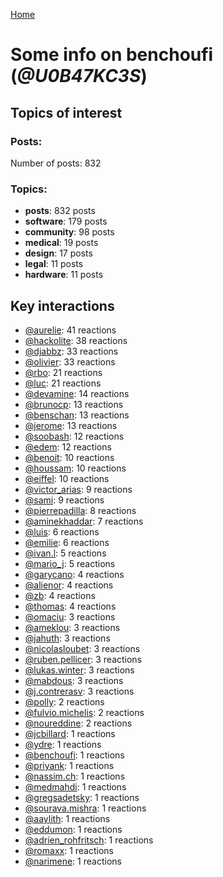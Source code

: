 [Home](https://kelu124.github.io/echommunity/)

# Some info on __benchoufi__ (_@U0B47KC3S_)


## Topics of interest

### Posts: 

Number of posts: 832

### Topics:

* __posts__: 832 posts
* __software__: 179 posts
* __community__: 98 posts
* __medical__: 19 posts
* __design__: 17 posts
* __legal__: 11 posts
* __hardware__: 11 posts

## Key interactions 

* [@aurelie](./U37GZRZU6.md): 41 reactions
* [@hackolite](./U20C8CKTL.md): 38 reactions
* [@djabbz](./U2PFHNN3C.md): 33 reactions
* [@olivier](./U04DFTZ7D.md): 33 reactions
* [@rbo](./U38HVMZ6K.md): 21 reactions
* [@luc](./U0AAL4W13.md): 21 reactions
* [@devamine](./U2X7189QR.md): 14 reactions
* [@brunocp](./U33817K25.md): 13 reactions
* [@benschan](./U1PKXQVDW.md): 13 reactions
* [@jerome](./U07UEJC2H.md): 13 reactions
* [@soobash](./U1PAGSKGU.md): 12 reactions
* [@edem](./U34N7NQNR.md): 12 reactions
* [@benoit](./U0GMX7QUB.md): 10 reactions
* [@houssam](./U2Y7FPEUB.md): 10 reactions
* [@eiffel](./U3GHS132Q.md): 10 reactions
* [@victor_arias](./U32FZ0QLX.md): 9 reactions
* [@sami](./U2MF267L2.md): 9 reactions
* [@pierrepadilla](./U2X419KJS.md): 8 reactions
* [@aminekhaddar](./U2XLJS5L0.md): 7 reactions
* [@luis](./U34231VFH.md): 6 reactions
* [@emilie](./U0FN1B8KD.md): 6 reactions
* [@ivan.l](./U3CDR25JP.md): 5 reactions
* [@mario_j](./U32UWGGN9.md): 5 reactions
* [@garycano](./U31UCUFPW.md): 4 reactions
* [@alienor](./U1N5Q9334.md): 4 reactions
* [@zb](./U1P9ARRU3.md): 4 reactions
* [@thomas](./U2Q4137LL.md): 4 reactions
* [@omaciu](./U3J40RUDT.md): 3 reactions
* [@ameklou](./U32AR6TED.md): 3 reactions
* [@jahuth](./U3FCS2UP3.md): 3 reactions
* [@nicolasloubet](./U04H8570R.md): 3 reactions
* [@ruben.pellicer](./U32V2JWFJ.md): 3 reactions
* [@lukas.winter](./U352MKG4V.md): 3 reactions
* [@mabdous](./U2YN8FREG.md): 3 reactions
* [@j.contrerasv](./U336DPZV4.md): 3 reactions
* [@polly](./U24BZF8UR.md): 2 reactions
* [@fulvio.michelis](./U3D9HA0N4.md): 2 reactions
* [@noureddine](./U38TWKY9Y.md): 2 reactions
* [@jcbillard](./U3GQS8JTZ.md): 1 reactions
* [@ydre](./U2404BG5N.md): 1 reactions
* [@benchoufi](./U0B47KC3S.md): 1 reactions
* [@priyank](./U23D8HAC9.md): 1 reactions
* [@nassim.ch](./U1NM17NHF.md): 1 reactions
* [@medmahdi](./U36QEPF51.md): 1 reactions
* [@gregsadetsky](./U0KLG7CP8.md): 1 reactions
* [@sourava.mishra](./U3CV9P9NH.md): 1 reactions
* [@aaylith](./U3ARRLDQ8.md): 1 reactions
* [@eddumon](./U3HH0CEAW.md): 1 reactions
* [@adrien_rohfritsch](./U2PTWF6SX.md): 1 reactions
* [@romaxx](./U35LGETA4.md): 1 reactions
* [@narimene](./U1NTT0ZPH.md): 1 reactions
